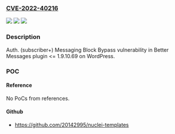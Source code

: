 ### [CVE-2022-40216](https://cve.mitre.org/cgi-bin/cvename.cgi?name=CVE-2022-40216)
![](https://img.shields.io/static/v1?label=Product&message=Better%20Messages%20(WordPress%20plugin)&color=blue)
![](https://img.shields.io/static/v1?label=Version&message=%3C%3D%201.9.10.69%3C%3D%201.9.10.69%20&color=brighgreen)
![](https://img.shields.io/static/v1?label=Vulnerability&message=Bypass&color=brighgreen)

### Description

Auth. (subscriber+) Messaging Block Bypass vulnerability in Better Messages plugin <= 1.9.10.69 on WordPress.

### POC

#### Reference
No PoCs from references.

#### Github
- https://github.com/20142995/nuclei-templates

